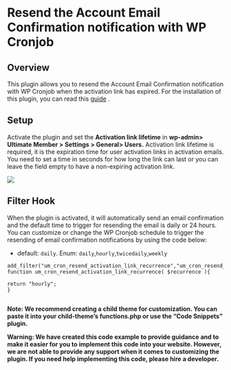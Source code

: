 ---
---
# Resend the Account Email Confirmation notification with WP Cronjob
Overview
--------

 This plugin allows you to resend the Account Email Confirmation notification with WP Cronjob when the activation link has expired. For the installation of this plugin, you can read this  [guide](/docs-v3/um-extended/article/1663-download-installation-of-the-basic-extensions) .

Setup
-----

 Activate the plugin and set  the <strong>Activation link lifetime</strong> in <strong>wp-admin&gt;</strong> <strong>Ultimate Member &gt; Settings &gt; General&gt; Users.</strong> Activation link lifetime is required, it is the expiration time for user activation links in activation emails. You need to set a time in seconds for how long the link can last or you can leave the field empty to have a non-expiring activation link.

  ![](https://s3.amazonaws.com/helpscout.net/docs/assets/561c96629033600a7a36d662/images/61e6f0ee68cd260cc2d31e0a/file-N1dbBlZMSD.png)

Filter Hook
-----------

When the plugin is activated, it will automatically send an email confirmation and the default time to trigger for resending the email is daily or 24 hours. You can customize or change the WP Cronjob schedule to trigger the resending of email confirmation notifications by using the code below:

- default: `daily`. Enum: `daily`,`hourly`,`twicedaily`,`weekly`

 ```
add_filter("um_cron_resend_activation_link_recurrence","um_cron_resend_activation_link_recurrence"); 
function um_cron_resend_activation_link_recurrence( $recurrence ){      

return "hourly"; 
}
	
```



 <strong>Note: We recommend creating a child theme for customization. You can paste it into y</strong><strong>our child-theme’s functions.php or use the “Code Snippets” plugin.</strong>

 <strong>Warning: We have created this code example to provide guidance and to make it easier for you to implement this code into your website. However, we are not able to provide any support when it comes to customizing the plugin. If you need help implementing this code, please hire a developer.</strong>
